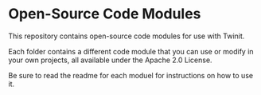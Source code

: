 # Open-Source Code Modules

This repository contains open-source code modules for use with Twinit.

Each folder contains a different code module that you can use or modify in your own projects, all available under the Apache 2.0 License.

Be sure to read the readme for each moduel for instructions on how to use it.